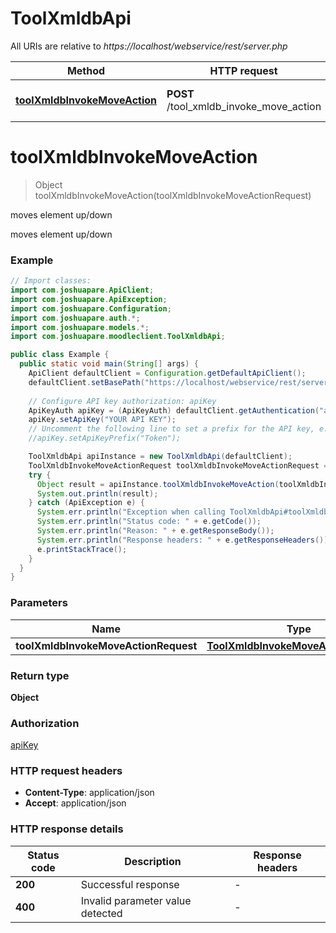 # ToolXmldbApi

All URIs are relative to *https://localhost/webservice/rest/server.php*

| Method | HTTP request | Description |
|------------- | ------------- | -------------|
| [**toolXmldbInvokeMoveAction**](ToolXmldbApi.md#toolXmldbInvokeMoveAction) | **POST** /tool_xmldb_invoke_move_action | moves element up/down |


<a id="toolXmldbInvokeMoveAction"></a>
# **toolXmldbInvokeMoveAction**
> Object toolXmldbInvokeMoveAction(toolXmldbInvokeMoveActionRequest)

moves element up/down

moves element up/down

### Example
```java
// Import classes:
import com.joshuapare.ApiClient;
import com.joshuapare.ApiException;
import com.joshuapare.Configuration;
import com.joshuapare.auth.*;
import com.joshuapare.models.*;
import com.joshuapare.moodleclient.ToolXmldbApi;

public class Example {
  public static void main(String[] args) {
    ApiClient defaultClient = Configuration.getDefaultApiClient();
    defaultClient.setBasePath("https://localhost/webservice/rest/server.php");
    
    // Configure API key authorization: apiKey
    ApiKeyAuth apiKey = (ApiKeyAuth) defaultClient.getAuthentication("apiKey");
    apiKey.setApiKey("YOUR API KEY");
    // Uncomment the following line to set a prefix for the API key, e.g. "Token" (defaults to null)
    //apiKey.setApiKeyPrefix("Token");

    ToolXmldbApi apiInstance = new ToolXmldbApi(defaultClient);
    ToolXmldbInvokeMoveActionRequest toolXmldbInvokeMoveActionRequest = new ToolXmldbInvokeMoveActionRequest(); // ToolXmldbInvokeMoveActionRequest | 
    try {
      Object result = apiInstance.toolXmldbInvokeMoveAction(toolXmldbInvokeMoveActionRequest);
      System.out.println(result);
    } catch (ApiException e) {
      System.err.println("Exception when calling ToolXmldbApi#toolXmldbInvokeMoveAction");
      System.err.println("Status code: " + e.getCode());
      System.err.println("Reason: " + e.getResponseBody());
      System.err.println("Response headers: " + e.getResponseHeaders());
      e.printStackTrace();
    }
  }
}
```

### Parameters

| Name | Type | Description  | Notes |
|------------- | ------------- | ------------- | -------------|
| **toolXmldbInvokeMoveActionRequest** | [**ToolXmldbInvokeMoveActionRequest**](ToolXmldbInvokeMoveActionRequest.md)|  | |

### Return type

**Object**

### Authorization

[apiKey](../README.md#apiKey)

### HTTP request headers

 - **Content-Type**: application/json
 - **Accept**: application/json

### HTTP response details
| Status code | Description | Response headers |
|-------------|-------------|------------------|
| **200** | Successful response |  -  |
| **400** | Invalid parameter value detected |  -  |

